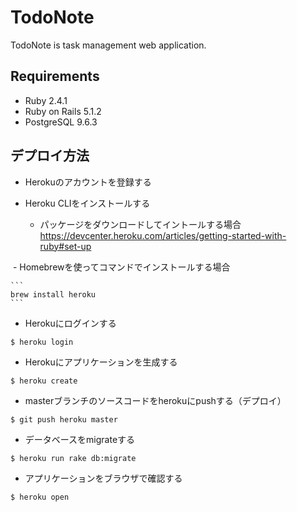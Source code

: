 # TodoNote
TodoNote is task management web application.

## Requirements

- Ruby 2.4.1
- Ruby on Rails 5.1.2
- PostgreSQL 9.6.3

## デプロイ方法

- Herokuのアカウントを登録する
- Heroku CLIをインストールする

  - パッケージをダウンロードしてイントールする場合
    https://devcenter.heroku.com/articles/getting-started-with-ruby#set-up

  - Homebrewを使ってコマンドでインストールする場合

    ```
    brew install heroku
    ```

- Herokuにログインする

```
$ heroku login
```

- Herokuにアプリケーションを生成する

```
$ heroku create
```

- masterブランチのソースコードをherokuにpushする（デプロイ）

```
$ git push heroku master
```

- データベースをmigrateする

```
$ heroku run rake db:migrate
```

- アプリケーションをブラウザで確認する

```
$ heroku open
```
